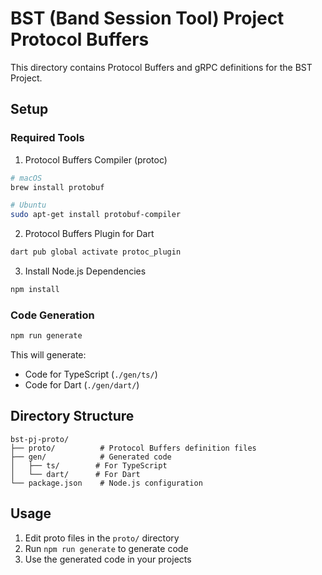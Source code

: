# BST (Band Session Tool) Project Protocol Buffers

This directory contains Protocol Buffers and gRPC definitions for the BST Project.

## Setup

### Required Tools

1. Protocol Buffers Compiler (protoc)

```bash
# macOS
brew install protobuf

# Ubuntu
sudo apt-get install protobuf-compiler
```

2. Protocol Buffers Plugin for Dart

```bash
dart pub global activate protoc_plugin
```

3. Install Node.js Dependencies

```bash
npm install
```

### Code Generation

```bash
npm run generate
```

This will generate:

- Code for TypeScript (`./gen/ts/`)
- Code for Dart (`./gen/dart/`)

## Directory Structure

```
bst-pj-proto/
├── proto/          # Protocol Buffers definition files
├── gen/            # Generated code
│   ├── ts/        # For TypeScript
│   └── dart/      # For Dart
└── package.json    # Node.js configuration
```

## Usage

1. Edit proto files in the `proto/` directory
2. Run `npm run generate` to generate code
3. Use the generated code in your projects
